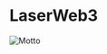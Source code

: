 # LaserWeb3

![Motto](https://raw.githubusercontent.com/openhardwarecoza/LaserWeb3/master/motto.jpg)
